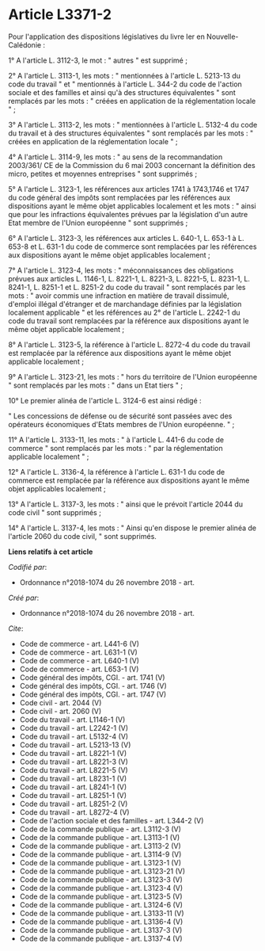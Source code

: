 # Article L3371-2

Pour l'application des dispositions législatives du livre Ier en Nouvelle-Calédonie : 

1° A l'article L. 3112-3, le mot : " autres " est supprimé ; 

2° A l'article L. 3113-1, les mots : " mentionnées à l'article L. 5213-13 du code du travail " et " mentionnés à l'article L.
344-2 du code de l'action sociale et des familles et ainsi qu'à des structures équivalentes " sont remplacés par les mots : "
créées en application de la réglementation locale " ; 

3° A l'article L. 3113-2, les mots : " mentionnées à l'article L. 5132-4 du code du travail et à des structures équivalentes
" sont remplacés par les mots : " créées en application de la réglementation locale " ; 

4° A l'article L. 3114-9, les mots : " au sens de la recommandation 2003/361/ CE de la Commission du 6 mai 2003 concernant la
définition des micro, petites et moyennes entreprises " sont supprimés ; 

5° A l'article L. 3123-1, les références aux articles 1741 à 1743,1746 et 1747 du code général des impôts sont remplacées par
les références aux dispositions ayant le même objet applicables localement et les mots : " ainsi que pour les infractions
équivalentes prévues par la législation d'un autre Etat membre de l'Union européenne " sont supprimés ; 

6° A l'article L. 3123-3, les références aux articles L. 640-1, L. 653-1 à L. 653-8 et L. 631-1 du code de commerce sont
remplacées par les références aux dispositions ayant le même objet applicables localement ; 

7° A l'article L. 3123-4, les mots : " méconnaissances des obligations prévues aux articles L. 1146-1, L. 8221-1, L. 8221-3,
L. 8221-5, L. 8231-1, L. 8241-1, L. 8251-1 et L. 8251-2 du code du travail " sont remplacés par les mots : " avoir commis une
infraction en matière de travail dissimulé, d'emploi illégal d'étranger et de marchandage définies par la législation
localement applicable " et les références au 2° de l'article L. 2242-1 du code du travail sont remplacées par la référence
aux dispositions ayant le même objet applicable localement ; 

8° A l'article L. 3123-5, la référence à l'article L. 8272-4 du code du travail est remplacée par la référence aux
dispositions ayant le même objet applicable localement ; 

9° A l'article L. 3123-21, les mots : " hors du territoire de l'Union européenne " sont remplacés par les mots : " dans un
Etat tiers " ; 

10° Le premier alinéa de l'article L. 3124-6 est ainsi rédigé : 

" Les concessions de défense ou de sécurité sont passées avec des opérateurs économiques d'Etats membres de l'Union
européenne. " ; 

11° A l'article L. 3133-11, les mots : " à l'article L. 441-6 du code de commerce " sont remplacés par les mots : " par la
réglementation applicable localement " ; 

12° A l'article L. 3136-4, la référence à l'article L. 631-1 du code de commerce est remplacée par la référence aux
dispositions ayant le même objet applicables localement ; 

13° A l'article L. 3137-3, les mots : " ainsi que le prévoit l'article 2044 du code civil " sont supprimés ; 

14° A l'article L. 3137-4, les mots : " Ainsi qu'en dispose le premier alinéa de l'article 2060 du code civil, " sont
supprimés.

**Liens relatifs à cet article**

_Codifié par_:

  - Ordonnance n°2018-1074 du 26 novembre 2018 - art.

_Créé par_:

  - Ordonnance n°2018-1074 du 26 novembre 2018 - art.

_Cite_:

  - Code de commerce - art. L441-6 (V)
  - Code de commerce - art. L631-1 (V)
  - Code de commerce - art. L640-1 (V)
  - Code de commerce - art. L653-1 (V)
  - Code général des impôts, CGI. - art. 1741 (V)
  - Code général des impôts, CGI. - art. 1746 (V)
  - Code général des impôts, CGI. - art. 1747 (V)
  - Code civil - art. 2044 (V)
  - Code civil - art. 2060 (V)
  - Code du travail - art. L1146-1 (V)
  - Code du travail - art. L2242-1 (V)
  - Code du travail - art. L5132-4 (V)
  - Code du travail - art. L5213-13 (V)
  - Code du travail - art. L8221-1 (V)
  - Code du travail - art. L8221-3 (V)
  - Code du travail - art. L8221-5 (V)
  - Code du travail - art. L8231-1 (V)
  - Code du travail - art. L8241-1 (V)
  - Code du travail - art. L8251-1 (V)
  - Code du travail - art. L8251-2 (V)
  - Code du travail - art. L8272-4 (V)
  - Code de l'action sociale et des familles - art. L344-2 (V)
  - Code de la commande publique - art. L3112-3 (V)
  - Code de la commande publique - art. L3113-1 (V)
  - Code de la commande publique - art. L3113-2 (V)
  - Code de la commande publique - art. L3114-9 (V)
  - Code de la commande publique - art. L3123-1 (V)
  - Code de la commande publique - art. L3123-21 (V)
  - Code de la commande publique - art. L3123-3 (V)
  - Code de la commande publique - art. L3123-4 (V)
  - Code de la commande publique - art. L3123-5 (V)
  - Code de la commande publique - art. L3124-6 (V)
  - Code de la commande publique - art. L3133-11 (V)
  - Code de la commande publique - art. L3136-4 (V)
  - Code de la commande publique - art. L3137-3 (V)
  - Code de la commande publique - art. L3137-4 (V)
